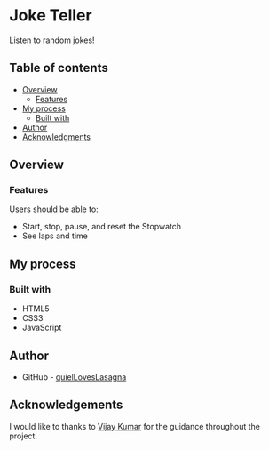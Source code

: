 # Joke Teller

Listen to random jokes!

## Table of contents

- [Overview](#overview)
  - [Features](#features)
- [My process](#my-process)
  - [Built with](#built-with)
- [Author](#author)
- [Acknowledgments](#acknowledgments)

## Overview

### Features

Users should be able to:

- Start, stop, pause, and reset the Stopwatch
- See laps and time

## My process

### Built with

- HTML5
- CSS3
- JavaScript

## Author

- GitHub - [quielLovesLasagna](https://github.com/quielLovesLasagna)

## Acknowledgements

I would like to thanks to [Vijay Kumar](https://www.udemy.com/user/vijay-kumar-4865/) for the guidance throughout the project.
